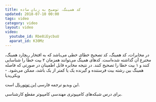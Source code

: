 ```yaml
---
title: کد همینگ، توضیح به زبان ساده
updated: 2018-07-10 00:00
tags: video
category: video
layout: video
video:
  youtube_id: Rbe8iEycbuU
  aparat_id: K30Mz
---
```




در مخابرات، کد همینگ، کد تصحیح خطای خطی می‌باشد که به افتخار ریچارد همینگ، مخترع آن گذاشته شده‌است. کدهای همینگ می‌توانند همزمان ۲ بیت خطا را شناسایی کنند و ۱ بیت خطا را تصحیح کنند. در نتیجه مخابره قابل اطمینان در صورتی که فاصله همینگ بین رشته بیت فرستنده و گیرنده یک یا کمتر از یک باشد، ممکن می‌شود. - ویکی‌پدیا

این ویدیو ترجمه فارسی [این توتوریال](https://www.youtube.com/watch?v=373FUw-2U2k) است.

برای درس شبکه‌های کامپیوتری مهندسی کامپیوتر مقطع کارشناسی.
